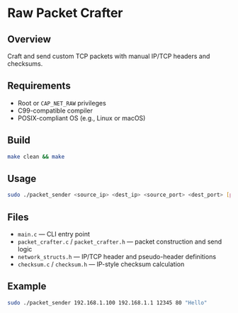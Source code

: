 # Raw Packet Crafter

## Overview

Craft and send custom TCP packets with manual IP/TCP headers and checksums.

## Requirements

* Root or `CAP_NET_RAW` privileges
* C99-compatible compiler
* POSIX-compliant OS (e.g., Linux or macOS)

## Build

```sh
make clean && make
```

## Usage

```sh
sudo ./packet_sender <source_ip> <dest_ip> <source_port> <dest_port> [payload]
```

## Files

* `main.c` — CLI entry point
* `packet_crafter.c` / `packet_crafter.h` — packet construction and send logic
* `network_structs.h` — IP/TCP header and pseudo-header definitions
* `checksum.c` / `checksum.h` — IP-style checksum calculation

## Example

```sh
sudo ./packet_sender 192.168.1.100 192.168.1.1 12345 80 "Hello"
```
